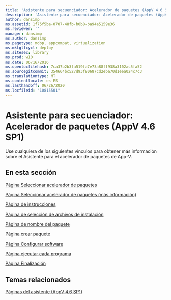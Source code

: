 ```yaml
---
title: 'Asistente para secuenciador: Acelerador de paquetes (AppV 4.6 SP1)'
description: 'Asistente para secuenciador: Acelerador de paquetes (AppV 4.6 SP1)'
author: dansimp
ms.assetid: 1f75f5ba-0707-48fb-b0b8-ba94a5159e36
ms.reviewer: ''
manager: dansimp
ms.author: dansimp
ms.pagetype: mdop, appcompat, virtualization
ms.mktglfcycl: deploy
ms.sitesec: library
ms.prod: w10
ms.date: 06/16/2016
ms.openlocfilehash: 7ca37b2b3fa519fa7e73a88ff938a3102ac5fa52
ms.sourcegitcommit: 354664bc527d93f80687cd2eba70d1eea024c7c3
ms.translationtype: MT
ms.contentlocale: es-ES
ms.lasthandoff: 06/26/2020
ms.locfileid: "10815501"
---
```

# Asistente para secuenciador: Acelerador de paquetes (AppV 4.6 SP1)


Use cualquiera de los siguientes vínculos para obtener más información sobre el Asistente para el acelerador de paquetes de App-V.

## En esta sección


<a href="" id="select-package-accelerator-page"></a>[Página Seleccionar acelerador de paquetes](select-package-accelerator-page.md)  

<a href="" id="select-package-accelerator--learn-more--page"></a>[Página Seleccionar acelerador de paquetes (más información)](select-package-accelerator--learn-more--page.md)  

<a href="" id="guidance-page"></a>[Página de instrucciones](guidance-page-app-v-46-sp1.md)  

<a href="" id="select-installation-files-page"></a>[Página de selección de archivos de instalación](select-installation-files-page-app-v-46-sp1.md)  

<a href="" id="package-name-page"></a>[Página de nombre del paquete](package-name-page--app-v-46-sp1.md)  

<a href="" id="create-package-page"></a>[Página crear paquete](create-package-page--app-v-46-sp1.md)  

<a href="" id="configure-software-page"></a>[Página Configurar software](configure-software-page-app-v-46-sp1.md)  

<a href="" id="run-each-program-page"></a>[Página ejecutar cada programa](run-each-program-page-app-v-46-sp1.md)  

<a href="" id="completion-page"></a>[Página Finalización](completion-page-package-accelerator.md)  

## Temas relacionados


[Páginas del asistente (AppV 4.6 SP1)](wizard-pages--appv-46-sp1-.md)

 

 





